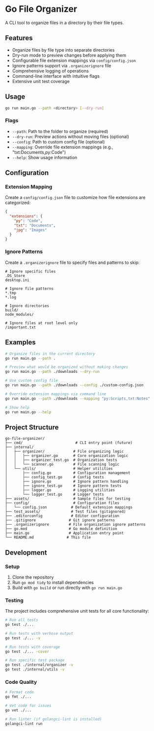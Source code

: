 # Go File Organizer

A CLI tool to organize files in a directory by their file types.

## Features

- Organize files by file type into separate directories
- Dry-run mode to preview changes before applying them
- Configurable file extension mappings via `config/config.json`
- Ignore patterns support via `.organizerignore` file
- Comprehensive logging of operations
- Command-line interface with intuitive flags
- Extensive unit test coverage

## Usage

```bash
go run main.go --path <directory> [--dry-run]
```

### Flags

- `--path`: Path to the folder to organize (required)
- `--dry-run`: Preview actions without moving files (optional)
- `--config`: Path to custom config file (optional)
- `--mapping`: Override file extension mappings (e.g., "txt:Documents,py:Code")
- `--help`: Show usage information

## Configuration

### Extension Mapping

Create a `config/config.json` file to customize how file extensions are categorized:

```json
{
  "extensions": {
    "py": "Code",
    "txt": "Documents",
    "jpg": "Images"
  }
}
```

### Ignore Patterns

Create a `.organizerignore` file to specify files and patterns to skip:

```
# Ignore specific files
.DS_Store
desktop.ini

# Ignore file patterns
*.tmp
*.log

# Ignore directories
build/
node_modules/

# Ignore files at root level only
/important.txt
```

## Examples

```bash
# Organize files in the current directory
go run main.go --path .

# Preview what would be organized without making changes
go run main.go --path ./downloads --dry-run

# Use custom config file
go run main.go --path ./downloads --config ./custom-config.json

# Override extension mappings via command line
go run main.go --path ./downloads --mapping "py:Scripts,txt:Notes"

# Show help
go run main.go --help
```

## Project Structure

```
go-file-organizer/
├── cmd/                        # CLI entry point (future)
├── internal/
│   ├── organizer/             # File organizing logic
│   │   ├── organizer.go       # Core organization logic
│   │   ├── organizer_test.go  # Organization tests
│   │   └── scanner.go         # File scanning logic
│   └── utils/                 # Helper utilities
│       ├── config.go          # Configuration management
│       ├── config_test.go     # Config tests
│       ├── ignore.go          # Ignore pattern handling
│       ├── ignore_test.go     # Ignore pattern tests
│       ├── logger.go          # Logging utilities
│       └── logger_test.go     # Logger tests
├── assets/                    # Sample files for testing
├── config/                    # Configuration files
│   └── config.json           # Default extension mappings
├── test_assets/              # Test files (gitignored)
├── .editorconfig             # Editor configuration
├── .gitignore               # Git ignore patterns
├── .organizerignore         # File organization ignore patterns
├── go.mod                   # Go module definition
├── main.go                  # Application entry point
└── README.md               # This file
```

## Development

### Setup

1. Clone the repository
2. Run `go mod tidy` to install dependencies
3. Build with `go build` or run directly with `go run main.go`

### Testing

The project includes comprehensive unit tests for all core functionality:

```bash
# Run all tests
go test ./...

# Run tests with verbose output
go test ./... -v

# Run tests with coverage
go test ./... -cover

# Run specific test package
go test ./internal/organizer -v
go test ./internal/utils -v
```

### Code Quality

```bash
# Format code
go fmt ./...

# Vet code for issues
go vet ./...

# Run linter (if golangci-lint is installed)
golangci-lint run
```
